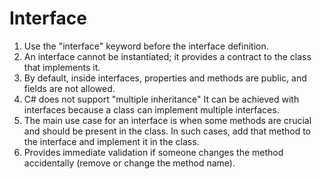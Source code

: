 # Interface

1. Use the "interface" keyword before the interface definition.
2. An interface cannot be instantiated; it provides a contract to the class that implements it.
3. By default, inside interfaces, properties and methods are public, and fields are not allowed.
4. C# does not support "multiple inheritance" It can be achieved with interfaces because a class can 
   implement multiple interfaces.
5. The main use case for an interface is when some methods are crucial and should be present in the class.
   In such cases, add that method to the interface and implement it in the class.
6. Provides immediate validation if someone changes the method accidentally (remove or change the method name).